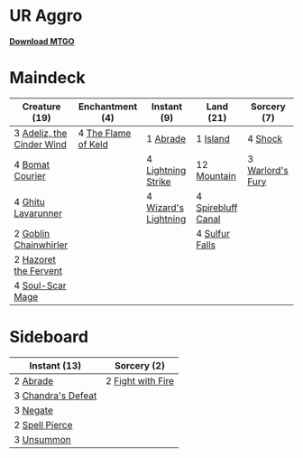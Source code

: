 # UR Aggro

#### [Download MTGO](../collection/UR%20Aggro/UR%20Aggro.txt)
# Maindeck

|                                           Creature (19)                                            |                                       Enchantment (4)                                        |                                          Instant (9)                                          |                                          Land (21)                                          |                                        Sorcery (7)                                        |
|----------------------------------------------------------------------------------------------------|----------------------------------------------------------------------------------------------|-----------------------------------------------------------------------------------------------|---------------------------------------------------------------------------------------------|-------------------------------------------------------------------------------------------|
|3 [Adeliz, the Cinder Wind](http://gatherer.wizards.com/Pages/Card/Details.aspx?multiverseid=443078)|4 [The Flame of Keld](http://gatherer.wizards.com/Pages/Card/Details.aspx?multiverseid=443011)|1 [Abrade](http://gatherer.wizards.com/Pages/Card/Details.aspx?multiverseid=430772)            |1 [Island](http://gatherer.wizards.com/Pages/Card/Details.aspx?multiverseid=439602)          |4 [Shock](http://gatherer.wizards.com/Pages/Card/Details.aspx?multiverseid=382839)         |
|4 [Bomat Courier](http://gatherer.wizards.com/Pages/Card/Details.aspx?multiverseid=417772)          |                                                                                              |4 [Lightning Strike](http://gatherer.wizards.com/Pages/Card/Details.aspx?multiverseid=435303)  |12 [Mountain](http://gatherer.wizards.com/Pages/Card/Details.aspx?multiverseid=439604)       |3 [Warlord's Fury](http://gatherer.wizards.com/Pages/Card/Details.aspx?multiverseid=443039)|
|4 [Ghitu Lavarunner](http://gatherer.wizards.com/Pages/Card/Details.aspx?multiverseid=443015)       |                                                                                              |4 [Wizard's Lightning](http://gatherer.wizards.com/Pages/Card/Details.aspx?multiverseid=443040)|4 [Spirebluff Canal](http://gatherer.wizards.com/Pages/Card/Details.aspx?multiverseid=417822)|                                                                                           |
|2 [Goblin Chainwhirler](http://gatherer.wizards.com/Pages/Card/Details.aspx?multiverseid=443017)    |                                                                                              |                                                                                               |4 [Sulfur Falls](http://gatherer.wizards.com/Pages/Card/Details.aspx?multiverseid=241987)    |                                                                                           |
|2 [Hazoret the Fervent](http://gatherer.wizards.com/Pages/Card/Details.aspx?multiverseid=429886)    |                                                                                              |                                                                                               |                                                                                             |                                                                                           |
|4 [Soul-Scar Mage](http://gatherer.wizards.com/Pages/Card/Details.aspx?multiverseid=426850)         |                                                                                              |                                                                                               |                                                                                             |                                                                                           |


# Sideboard

|                                        Instant (13)                                         |                                        Sorcery (2)                                         |
|---------------------------------------------------------------------------------------------|--------------------------------------------------------------------------------------------|
|2 [Abrade](http://gatherer.wizards.com/Pages/Card/Details.aspx?multiverseid=430772)          |2 [Fight with Fire](http://gatherer.wizards.com/Pages/Card/Details.aspx?multiverseid=443007)|
|3 [Chandra's Defeat](http://gatherer.wizards.com/Pages/Card/Details.aspx?multiverseid=430775)|                                                                                            |
|3 [Negate](http://gatherer.wizards.com/Pages/Card/Details.aspx?multiverseid=447135)          |                                                                                            |
|2 [Spell Pierce](http://gatherer.wizards.com/Pages/Card/Details.aspx?multiverseid=425876)    |                                                                                            |
|3 [Unsummon](http://gatherer.wizards.com/Pages/Card/Details.aspx?multiverseid=4255)          |                                                                                            |

